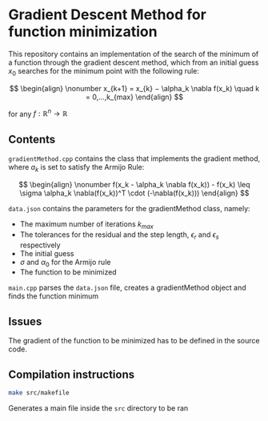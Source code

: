 # Gradient Descent Method for function minimization

This repository contains an implementation of the search of the minimum of a function through the gradient descent method, which from an initial guess $x_0$ searches for the minimum point with the following rule:

$$
\begin{align}
\nonumber
x_{k+1} = x_{k} − \alpha_k \nabla f(x_k) \quad k = 0,...,k_{max}
\end{align}
$$

for any $f : \mathbb{R}^n \rightarrow \mathbb{R}$


## Contents

`gradientMethod.cpp` contains the class that implements the gradient method, where $a_k$ is set to satisfy the Armijo Rule:

$$
\begin{align}
\nonumber
f(x_k - \alpha_k \nabla f(x_k)) - f(x_k) \leq \sigma \alpha_k \nabla(f(x_k))^T \cdot (-\nabla(f(x_k)))
\end{align}
$$

`data.json` contains the parameters for the gradientMethod class, namely:
- The maximum number of iterations $k_{max}$
- The tolerances for the residual and the step length, $\epsilon_r$ and $\epsilon_s$ respectively
- The initial guess
- $\sigma$ and $\alpha_0$ for the Armijo rule
- The function to be minimized


`main.cpp` parses the `data.json` file, creates a gradientMethod object and finds the function minimum

## Issues

The gradient of the function to be minimized has to be defined in the source code.

## Compilation instructions

```bash 
make src/makefile 
``` 
Generates a main file inside the `src` directory to be ran
